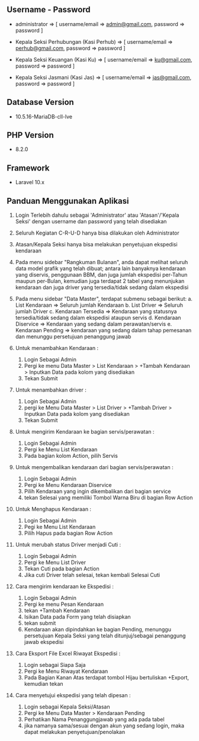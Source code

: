 ## Username - Password

- administrator => [
    username/email => admin@gmail.com,
    password => password
]

- Kepala Seksi Perhubungan (Kasi Perhub) => [
    username/email => perhub@gmail.com,
    password => password
]

- Kepala Seksi Keuangan (Kasi Ku) => [
    username/email => ku@gmail.com,
    password => password
]

- Kepala Seksi Jasmani (Kasi Jas) => [
    username/email => jas@gmail.com,
    password => password
]

## Database Version
- 10.5.16-MariaDB-cll-lve

## PHP Version
- 8.2.0

## Framework
- Laravel 10.x

## Panduan Menggunakan Aplikasi
1. Login Terlebih dahulu sebagai 'Administrator' atau 'Atasan'/'Kepala Seksi' dengan username dan password yang telah disediakan

2. Seluruh Kegiatan C-R-U-D hanya bisa dilakukan oleh Administrator

3. Atasan/Kepala Seksi hanya bisa melakukan penyetujuan ekspedisi kendaraan

4. Pada menu sidebar "Rangkuman Bulanan", anda dapat melihat seluruh data model grafik yang telah dibuat; antara lain banyaknya kendaraan yang diservis, penggunaan BBM, dan juga jumlah ekspedisi per-Tahun maupun per-Bulan, kemudian juga terdapat 2 tabel yang menunjukan kendaraan dan juga driver yang tersedia/tidak sedang dalam ekspedisi

5. Pada menu sidebar "Data Master", terdapat submenu sebagai berikut:
    a. List Kendaraan => Seluruh jumlah Kendaraan
    b. List Driver => Seluruh jumlah Driver
    c. Kendaraan Tersedia => Kendaraan yang statusnya tersedia/tidak sedang dalam ekspedisi ataupun servis
    d. Kendaraan Diservice => Kendaraan yang sedang dalam perawatan/servis
    e. Kendaraan Pending => kendaraan yang sedang dalam tahap pemesanan dan menunggu persetujuan penanggung jawab

6. Untuk menambahkan Kendaraan :
    1) Login Sebagai Admin
    2) Pergi ke menu Data Master > List Kendaraan > +Tambah Kendaraan > Inputkan Data pada kolom yang disediakan
    3) Tekan Submit

7. Untuk menambahkan driver :
    1) Login Sebagai Admin
    2) pergi ke Menu Data Master > List Driver > +Tambah Driver > Inputkan Data pada kolom yang disediakan
    3) Tekan Submit

8. Untuk mengirim Kendaraan ke bagian servis/perawatan :
    1) Login Sebagai Admin
    2) Pergi ke Menu List Kendaraan
    3) Pada bagian kolom Action, pilih Servis

9. Untuk mengembalikan kendaraan dari bagian servis/perawatan :
    1) Login Sebagai Admin
    2) Pergi ke Menu Kendaraan Diservice
    3) Pilih Kendaraan yang ingin dikembalikan dari bagian service
    4) tekan Selesai yang memiliki Tombol Warna Biru di bagian Row Action

10. Untuk Menghapus Kendaraan :
    1) Login Sebagai Admin
    2) Pegi ke Menu List Kendaraan
    3) Pilih Hapus pada bagian Row Action

11. Untuk merubah status Driver menjadi Cuti :
    1) Login Sebagai Admin
    2) Pergi ke Menu List Driver
    3) Tekan Cuti pada bagian Action
    4) Jika cuti Driver telah selesai, tekan kembali Selesai Cuti

12. Cara mengirim kendaraan ke Ekspedisi :
    1) Login Sebagai Admin
    2) Pergi ke menu Pesan Kendaraan
    3) tekan +Tambah Kendaraan
    4) Isikan Data pada Form yang telah disiapkan
    5) tekan submit
    6) Kendaraan akan dipindahkan ke bagian Pending, menunggu persetujuan Kepala Seksi yang telah ditunjuj/sebagai penanggung jawab ekspedisi

13. Cara Eksport File Excel Riwayat Ekspedisi :
    1) Login sebagai Siapa Saja
    2) Pergi ke Menu Riwayat Kendaraan
    3) Pada Bagian Kanan Atas terdapat tombol Hijau bertuliskan +Export, kemudian tekan

14. Cara menyetujui ekspedisi yang telah dipesan :
    1) Login sebagai Kepala Seksi/Atasan
    2) Pergi ke Menu Data Master > Kendaraan Pending
    3) Perhatikan Nama Penanggungjawab yang ada pada tabel
    4) jika namanya sama/sesuai dengan akun yang sedang login, maka dapat melakukan penyetujuan/penolakan
